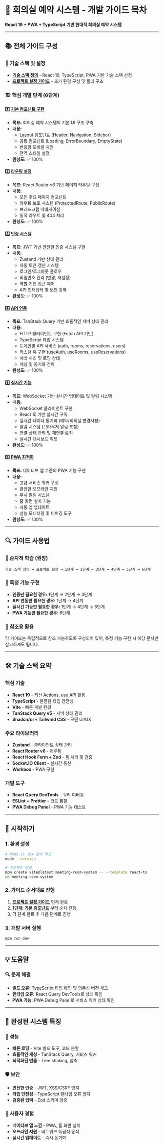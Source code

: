 # 🏢 회의실 예약 시스템 - 개발 가이드 목차

**React 19 + PWA + TypeScript 기반 현대적 회의실 예약 시스템**

---

## 📚 **전체 가이드 구성**

### 🎯 **기술 스택 및 설정**
- **[기술 스택 정의](./기술_스택.md)** - React 19, TypeScript, PWA 기반 기술 스택 선정
- **[프로젝트 설정 가이드](./프로젝트_설정_가이드.md)** - 초기 환경 구성 및 폴더 구조

### 🏗️ **핵심 개발 단계 (6단계)**

#### **1️⃣ [기본 컴포넌트 구현](./1_기본_컴포넌트_구현.md)**
- **목표:** 회의실 예약 시스템의 기본 UI 구조 구축
- **내용:**
  - Layout 컴포넌트 (Header, Navigation, Sidebar)
  - 공통 컴포넌트 (Loading, ErrorBoundary, EmptyState)
  - 반응형 모바일 지원
  - 전역 스타일 설정
- **완성도:** ✅ 100%

#### **2️⃣ [라우팅 설정](./2_라우팅_설정.md)**
- **목표:** React Router v6 기반 페이지 라우팅 구성
- **내용:**
  - 모든 주요 페이지 컴포넌트
  - 라우트 보호 시스템 (ProtectedRoute, PublicRoute)
  - 브레드크럼 네비게이션
  - 동적 라우트 및 404 처리
- **완성도:** ✅ 100%

#### **3️⃣ [인증 시스템](./3_인증_시스템.md)**
- **목표:** JWT 기반 안전한 인증 시스템 구현
- **내용:**
  - Zustand 기반 상태 관리
  - 자동 토큰 갱신 시스템
  - 로그인/로그아웃 플로우
  - 비밀번호 관리 (변경, 재설정)
  - 역할 기반 접근 제어
  - API 인터셉터 및 보안 강화
- **완성도:** ✅ 100%

#### **4️⃣ [API 연동](./4_API_연동.md)**
- **목표:** TanStack Query 기반 효율적인 서버 상태 관리
- **내용:**
  - HTTP 클라이언트 구현 (Fetch API 기반)
  - TypeScript 타입 시스템
  - 도메인별 API 서비스 (auth, rooms, reservations, users)
  - 커스텀 훅 구현 (useAuth, useRooms, useReservations)
  - 에러 처리 및 로딩 상태
  - 캐싱 및 동기화 전략
- **완성도:** ✅ 100%

#### **5️⃣ [실시간 기능](./5_실시간_기능.md)**
- **목표:** WebSocket 기반 실시간 업데이트 및 알림 시스템
- **내용:**
  - WebSocket 클라이언트 구현
  - React 훅 기반 실시간 구독
  - 실시간 데이터 동기화 (예약/회의실 변경사항)
  - 알림 시스템 (브라우저 알림 포함)
  - 연결 상태 관리 및 재연결 로직
  - 실시간 대시보드 위젯
- **완성도:** ✅ 100%

#### **6️⃣ [PWA 최적화](./6_PWA_최적화.md)**
- **목표:** 네이티브 앱 수준의 PWA 기능 구현
- **내용:**
  - 고급 서비스 워커 구성
  - 완전한 오프라인 지원
  - 푸시 알림 시스템
  - 홈 화면 설치 기능
  - 자동 앱 업데이트
  - 성능 모니터링 및 디버깅 도구
- **완성도:** ✅ 100%

---

## 🔍 **가이드 사용법**

### 📖 **순차적 학습 (권장)**
```
기술 스택 정의 → 프로젝트 설정 → 1단계 → 2단계 → 3단계 → 4단계 → 5단계 → 6단계
```

### 🎯 **특정 기능 구현**
- **인증만 필요한 경우:** 1단계 → 2단계 → 3단계
- **API 연동만 필요한 경우:** 1단계 → 4단계
- **실시간 기능만 필요한 경우:** 1단계 → 4단계 → 5단계
- **PWA 기능만 필요한 경우:** 6단계

### 🔧 **참조용 활용**
각 가이드는 독립적으로 참조 가능하도록 구성되어 있어, 특정 기능 구현 시 해당 문서만 참고하셔도 됩니다.

---

## 🛠️ **기술 스택 요약**

### **핵심 기술**
- **React 19** - 최신 Actions, use API 활용
- **TypeScript** - 완전한 타입 안전성
- **Vite** - 빠른 개발 환경
- **TanStack Query v5** - 서버 상태 관리
- **Shadcn/ui + Tailwind CSS** - 모던 UI/UX

### **주요 라이브러리**
- **Zustand** - 클라이언트 상태 관리
- **React Router v6** - 라우팅
- **React Hook Form + Zod** - 폼 처리 및 검증
- **Socket.IO Client** - 실시간 통신
- **Workbox** - PWA 구현

### **개발 도구**
- **React Query DevTools** - 쿼리 디버깅
- **ESLint + Prettier** - 코드 품질
- **PWA Debug Panel** - PWA 기능 테스트

---

## 🎯 **시작하기**

### **1. 환경 설정**
```bash
# Node.js 18+ 설치 확인
node --version

# 프로젝트 생성
npm create vite@latest meeting-room-system -- --template react-ts
cd meeting-room-system
```

### **2. 가이드 순서대로 진행**
1. **[프로젝트 설정 가이드](./프로젝트_설정_가이드.md)** 먼저 완료
2. **[1단계: 기본 컴포넌트](./1_기본_컴포넌트_구현.md)** 부터 순차 진행
3. 각 단계 완료 후 다음 단계로 진행

### **3. 개발 서버 실행**
```bash
npm run dev
```

---

## 💡 **도움말**

### **🔍 문제 해결**
- **빌드 오류:** TypeScript 타입 확인 및 의존성 버전 체크
- **런타임 오류:** React Query DevTools로 상태 확인
- **PWA 기능:** PWA Debug Panel로 서비스 워커 상태 확인

---

## 🎉 **완성된 시스템 특징**

### **🚀 성능**
- **빠른 로딩** - Vite 빌드 도구, 코드 분할
- **효율적인 캐싱** - TanStack Query, 서비스 워커
- **최적화된 번들** - Tree shaking, 압축

### **🛡️ 보안**
- **안전한 인증** - JWT, XSS/CSRF 방지
- **타입 안전성** - TypeScript 런타임 오류 방지
- **검증된 입력** - Zod 스키마 검증

### **📱 사용자 경험**
- **네이티브 앱 느낌** - PWA, 홈 화면 설치
- **오프라인 지원** - 네트워크 독립적 동작
- **실시간 업데이트** - 즉시 동기화
